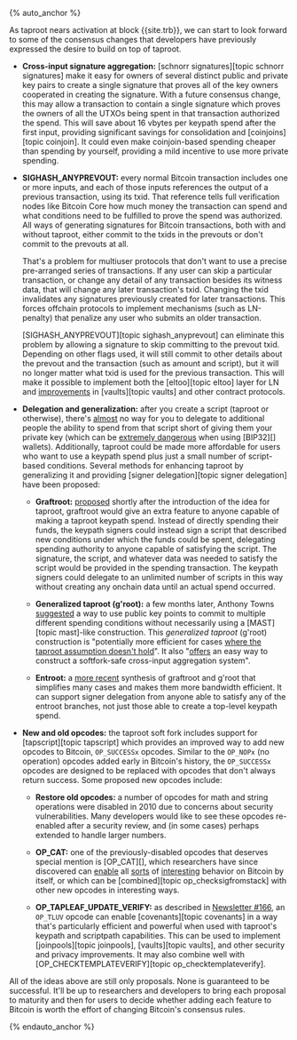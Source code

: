 {% auto_anchor %}

As taproot nears activation at block {{site.trb}}, we can start to look
forward to some of the consensus changes that developers have previously
expressed the desire to build on top of taproot.

- **Cross-input signature aggregation:** [schnorr signatures][topic schnorr
  signatures] make it easy for
  owners of several distinct public and private
  key pairs to create a single signature that proves all of the key
  owners cooperated in creating the signature.
    With a future consensus change, this may allow a transaction to
    contain a single signature which proves the owners of all the UTXOs
    being spent in that transaction authorized the spend.
    This will save about 16 vbytes per keypath spend after the first
    input, providing significant savings for consolidation and
    [coinjoins][topic coinjoin].  It could even make coinjoin-based
    spending cheaper than spending by yourself, providing a mild
    incentive to use more private spending.

- **SIGHASH_ANYPREVOUT:** every normal Bitcoin transaction includes one
  or more inputs, and each of those inputs references the output of a previous
  transaction, using its txid.  That reference tells full verification nodes like
  Bitcoin Core how much money the transaction can spend and what
  conditions need to be fulfilled to prove the spend was authorized.
  All ways of generating
  signatures for Bitcoin transactions, both with and without taproot,
  either commit to the txids in the prevouts or don't commit to the
  prevouts at all.

  That's a problem for multiuser protocols that don't want to use a
  precise pre-arranged series of transactions.  If any user can skip a
  particular transaction, or change any detail of any transaction
  besides its witness data, that will change any later transaction's
  txid.  Changing the txid invalidates any signatures previously
  created for later transactions.  This forces offchain protocols to
  implement mechanisms (such as LN-penalty) that penalize any user who
  submits an older transaction.

  [SIGHASH_ANYPREVOUT][topic sighash_anyprevout] can eliminate this
  problem by allowing a signature to skip committing to the prevout
  txid.  Depending on other flags used, it will still commit to other
  details about the prevout and the transaction (such as amount and
  script), but it will no longer matter what txid is used for the
  previous transaction.  This will make it possible to implement both the
  [eltoo][topic eltoo] layer for LN and
  [improvements][p4tr vaults] in [vaults][topic vaults] and other
  contract protocols.

- **Delegation and generalization:** after you create a script (taproot
  or otherwise), there's [almost][rubin delegation] no way for you to
  delegate to additional people the ability to spend from that script
  short of giving them your private key (which can be [extremely
  dangerous][bip32 reverse derivation] when using [BIP32][] wallets).  Additionally, taproot could
  be made more affordable for users who want to use a keypath spend plus
  just a small number of script-based conditions.  Several methods for
  enhancing taproot by generalizing it and providing [signer
  delegation][topic signer delegation] have been proposed:

  - **Graftroot:** [proposed][maxwell graftroot] shortly after the
    introduction of the idea for taproot, graftroot would give an
    extra feature to anyone capable of making a taproot keypath
    spend.  Instead of directly spending their funds, the keypath
    signers could instead sign a script that described new conditions
    under which the funds could be spent, delegating spending
    authority to anyone capable of satisfying the script.  The
    signature, the script, and whatever data was needed to satisfy the
    script would be provided in the spending transaction.  The keypath
    signers could delegate to an unlimited number of scripts in this
    way without creating any onchain data until an actual spend
    occurred.

  - **Generalized taproot (g'root):** a few months later, Anthony
    Towns [suggested][towns groot] a way to use public key points to
    commit to multiple different spending conditions without
    necessarily using a [MAST][topic mast]-like construction.  This
    *generalized taproot* (g'root) construction is "potentially more
    efficient for cases [where the taproot assumption doesn't
    hold][p4tr taproot assumption]".  It also "[offers][sipa groot
    agg] an easy way to construct a softfork-safe cross-input
    aggregation system".

  - **Entroot:** a [more recent][wuille entroot] synthesis of
    graftroot and g'root that simplifies many cases and makes them more
    bandwidth efficient.  It can support signer delegation from anyone
    able to satisfy any of the entroot branches, not just those able
    to create a top-level keypath spend.

- **New and old opcodes:** the taproot soft fork includes support for
  [tapscript][topic tapscript] which provides an improved way to add new
  opcodes to Bitcoin, `OP_SUCCESSx` opcodes.  Similar to the `OP_NOPx` (no
  operation) opcodes added early in Bitcoin's history, the `OP_SUCCESSx`
  opcodes are designed to be replaced with opcodes that don't always
  return success.  Some proposed new opcodes include:

  - **Restore old opcodes:** a number of opcodes for math and string
    operations were disabled in 2010 due to concerns about security
    vulnerabilities.  Many developers would like to see these opcodes
    re-enabled after a security review, and (in some cases) perhaps
    extended to handle larger numbers.

  - **OP_CAT:** one of the previously-disabled opcodes that deserves
    special mention is [OP_CAT][], which researchers
    have since discovered can [enable][keytrees] all [sorts][rubin
    pqc] of [interesting][poelstra cat] behavior on Bitcoin by itself,
    or which can be [combined][topic op_checksigfromstack] with other
    new opcodes in interesting ways.

  - **OP_TAPLEAF_UPDATE_VERIFY:** as described in [Newsletter #166][news166 tluv],
    an `OP_TLUV` opcode can enable [covenants][topic covenants] in a way that's
    particularly efficient and powerful when used with taproot's
    keypath and scriptpath capabilities.  This can be used to
    implement [joinpools][topic joinpools], [vaults][topic vaults], and other security
    and privacy improvements.  It may also combine well with
    [OP_CHECKTEMPLATEVERIFY][topic op_checktemplateverify].

All of the ideas above are still only proposals.  None is guaranteed to
be successful.  It'll be up to researchers and developers to bring each
proposal to maturity and then for users to decide whether adding each
feature to Bitcoin is worth the effort of changing Bitcoin's consensus
rules.

{% endauto_anchor %}

[news166 tluv]: /en/newsletters/2021/09/15/#covenant-opcode-proposal
[wuille entroot]: https://gist.github.com/sipa/ca1502f8465d0d5032d9dd2465f32603
[towns groot]: https://gnusha.org/url/https://lists.linuxfoundation.org/pipermail/bitcoin-dev/2018-July/016249.html
[maxwell graftroot]: https://gnusha.org/url/https://lists.linuxfoundation.org/pipermail/bitcoin-dev/2018-February/015700.html
[p4tr multisignatures]: /en/preparing-for-taproot/#multisignature-overview
[p4tr vaults]: /en/preparing-for-taproot/#vaults-with-taproot
[rubin delegation]: /en/newsletters/2021/03/24/#signing-delegation-under-existing-consensus-rules
[p4tr taproot assumption]: /en/preparing-for-taproot/#is-cooperation-always-an-option
[keytrees]: https://blockstream.com/2015/08/24/en-treesignatures/#h.2lysjsnoo7jd
[rubin pqc]: https://rubin.io/blog/2021/07/06/quantum-bitcoin/
[poelstra cat]: https://www.wpsoftware.net/andrew/blog/cat-and-schnorr-tricks-i.html
[bip32 reverse derivation]: https://github.com/bitcoin/bips/blob/master/bip-0032.mediawiki#implications
[sipa groot agg]: https://gnusha.org/url/https://lists.linuxfoundation.org/pipermail/bitcoin-dev/2018-October/016461.html

